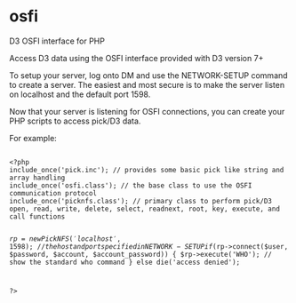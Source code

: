 # osfi
D3 OSFI interface for PHP

Access D3 data using the OSFI interface provided with D3 version 7+

To setup your server, log onto DM and use the NETWORK-SETUP command to create a server.  The easiest and most secure is to make the server listen on localhost and the default port 1598.

Now that your server is listening for OSFI connections, you can create your PHP scripts to access pick/D3 data.

For example:

<code>
&lt;?php
include_once('pick.inc'); // provides some basic pick like string and array handling
include_once('osfi.class'); // the base class to use the OSFI communication protocol
include_once('picknfs.class'); // primary class to perform pick/D3 open, read, write, delete, select, readnext, root, key, execute, and call functions

$rp = new PickNFS('localhost',1598); // the host and port specified in NETWORK-SETUP
if ($rp->connect($user, $password, $account, $account_password)) {
  $rp->execute('WHO'); // show the standard who command
} else
  die('access denied');

?&gt;

</code>
